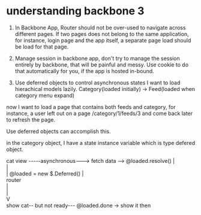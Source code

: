 # understanding backbone 3

1. In Backbone App, Router should not be over-used to navigate across different pages. If two pages does not belong
to the same application, for instance, login page and the app itself, a separate page load should be load for
that page.

2. Manage session in backbone app, don't try to manage the session entirely by backbone, that will be painful and
messy. Use cookie to do that automatically for you, if the app is hosted in-bound.

3. Use deferred objects to control asynchronous states
  I want to load hierachical models lazily. Category(loaded initially) -> Feed(loaded when category menu expand)

  now I want to load a page that contains both feeds and category, for instance, a user left out on a page /category/1/feeds/3 and
  come back later to refresh the page.

  Use deferred objects can accomplish this.

  in the category object, I have a state instance variable which is type defered object.

  cat view -----asynchronous---> fetch data --> @loaded.resolve()
     |     \
     |      \
     | @loaded = new $.Deferred()
     |                 \
   router               \
     |                   \
     |                    \
     V                     \
 show cat-- but not ready--- @loaded.done -> show it then
